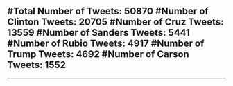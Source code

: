 #Total Number of Tweets: 50870 
#Number of Clinton Tweets: 20705
#Number of Cruz Tweets: 13559
#Number of Sanders Tweets: 5441
#Number of Rubio Tweets: 4917
#Number of Trump Tweets: 4692
#Number of Carson Tweets: 1552
---
---
